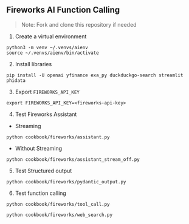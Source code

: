 ## Fireworks AI Function Calling

> Note: Fork and clone this repository if needed

1. Create a virtual environment

```shell
python3 -m venv ~/.venvs/aienv
source ~/.venvs/aienv/bin/activate
```

2. Install libraries

```shell
pip install -U openai yfinance exa_py duckduckgo-search streamlit phidata
```

3. Export `FIREWORKS_API_KEY`

```text
export FIREWORKS_API_KEY=<fireworks-api-key>
```

4. Test Fireworks Assistant

- Streaming

```shell
python cookbook/fireworks/assistant.py
```

- Without Streaming

```shell
python cookbook/fireworks/assistant_stream_off.py
```

5. Test Structured output

```shell
python cookbook/fireworks/pydantic_output.py
```

6. Test function calling

```shell
python cookbook/fireworks/tool_call.py
```

```shell
python cookbook/fireworks/web_search.py
```
